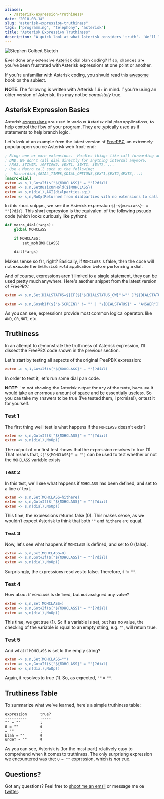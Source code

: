 ```yaml
---
aliases:
  - /asterisk-expression-truthiness/
date: "2010-08-18"
slug: "asterisk-expression-truthiness"
tags: ["programming", "telephony", "asterisk"]
title: "Asterisk Expression Truthiness"
description: "A quick look at what Asterisk considers 'truth'.  We'll look at source code and plenty of examples."
---
```



![Stephen Colbert Sketch][]


Ever done any extensive [Asterisk][] dial plan coding?  If so, chances are
you've been frustrated with Asterisk expressions at one point or another.

If you're unfamiliar with Asterisk coding, you should read this
[awesome book][] on the subject.

**NOTE**: The following is written with Asterisk 1.6+ in mind.  If you're using
an older version of Asterisk, this may not be *completely* true.


## Asterisk Expression Basics

Asterisk [expressions][] are used in various Asterisk dial plan applications,
to help control the flow of your program.  They are typically used as if
statements to help branch logic.

Let's look at an example from the latest version of [FreePBX][], an extremely
popular open source Asterisk web front-end:

```ini
; Rings one or more extensions.  Handles things like call forwarding and
; DND. We don't call dial directly for anything internal anymore.
; ARGS: $TIMER, $OPTIONS, $EXT1, $EXT2, $EXT3, ...
; Use a Macro call such as the following:
;   Macro(dial,$DIAL_TIMER,$DIAL_OPTIONS,$EXT1,$EXT2,$EXT3,...)
[macro-dial]
exten => s,1,GotoIf($["${MOHCLASS}" = ""]?dial)
exten => s,n,SetMusicOnHold(${MOHCLASS})
exten => s,n(dial),AGI(dialparties.agi)
exten => s,n,NoOp(Returned from dialparties with no extensions to call and DIALSTATUS: ${DIALSTATUS})
```

In this short snippet, we see the Asterisk expression
`$["${MOHCLASS}" = ""]?dial`.  This short expression is the equivalent of the
following pseudo code (which looks curiously like python):

```python
def macro_dial(*args):
    global MOHCLASS

    if MOHCLASS:
        set_moh(MOHCLASS)

    dial(*args)
```

Makes sense so far, right?  Basically, if `MOHCLASS` is false, then the code
will not execute the `SetMusicOnHold` application before performing a dial.

And of course, expressions aren't limited to a single statement, they can be
used pretty much anywhere.  Here's another snippet from the latest version of
FreePBX:

```ini
exten => s,n,Set(DIALSTATUS=${IF($["${DIALSTATUS_CW}"!="" ]?${DIALSTATUS_CW}:${DIALSTATUS})})

exten => s,n,GosubIf($["${SCREEN}" != "" | "${DIALSTATUS}" = "ANSWER"]?${DIALSTATUS},1)
```

As you can see, expressions provide most common logical operators like `AND`,
`OR`, `NOT`, etc.


## Truthiness

In an attempt to demonstrate the truthiness of Asterisk expression, I'll
dissect the FreePBX code shown in the previous section.

Let's start by testing all aspects of the original FreePBX expression:

```ini
exten => s,1,GotoIf($["${MOHCLASS}" = ""]?dial)
```

In order to test it, let's run some dial plan code.

**NOTE**: I'm not showing the Asterisk output for any of the tests, because it
would take an enormous amount of space and be essentially useless.  So you can
take my answers to be true (I've tested them, I promise!), or test it for
yourself.


### Test 1

The first thing we'll test is what happens if the `MOHCLASS` doesn't exist?

```ini
exten => s,n,GotoIf($["${MOHCLASS}" = ""]?dial)
exten => s,n(dial),NoOp()
```

The output of our first test shows that the expression resolves to true (1).
That means that, `$["${MOHCLASS}" = ""]` can be used to test whether or not the
`MOHCLASS` variable exists.


### Test 2

In this test, we'll see what happens if `MOHCLASS` has been defined, and set to
a line of text.

```ini
exten => s,n,Set(MOHCLASS=hithere)
exten => s,n,GotoIf($["${MOHCLASS}" = ""]?dial)
exten => s,n(dial),NoOp()
```

This time, the expressions returns false (0).  This makes sense, as we wouldn't
expect Asterisk to think that both `""` and `hithere` are equal.


### Test 3

Now, let's see what happens if `MOHCLASS` is defined, and set to 0 (false).

```ini
exten => s,n,Set(MOHCLASS=0)
exten => s,n,GotoIf($["${MOHCLASS}" = ""]?dial)
exten => s,n(dial),NoOp()
```

Surprisingly, the expressions resolves to false.  Therefore, `0` != `""`.


### Test 4

How about if `MOHCLASS` is defined, but not assigned any value?

```ini
exten => s,n,Set(MOHCLASS=)
exten => s,n,GotoIf($["${MOHCLASS}" = ""]?dial)
exten => s,n(dial),NoOp()
```

This time, we get true (1).  So if a variable is set, but has no value, the
checking of the variable is equal to an empty string, e.g. `""`, will return
true.


### Test 5

And what if `MOHCLASS` is set to the empty string?

```ini
exten => s,n,Set(MOHCLASS="")
exten => s,n,GotoIf($["${MOHCLASS}" = ""]?dial)
exten => s,n(dial),NoOp()
```

Again, it resolves to true (1).  So, as expected, `""` = `""`.


## Truthiness Table

To summarize what we've learned, here's a simple truthiness table:

```console
expression      true?
----------      -----
"" = ""         1
0 = ""          0
= ""            1
blah = ""       0
undef = ""      0
```

As you can see, Asterisk is (for the most part) relatively easy to comprehend
when it comes to truthiness.  The only surprising expression we encountered was
the: `0 = ""` expression, which is *not* true.


## Questions?

Got any questions?  Feel free to [shoot me an email][] or message me on
[twitter][].


  [Stephen Colbert Sketch]: /static/images/2010/stephen-colbert-sketch.png "Stephen Colbert Sketch"
  [Asterisk]: http://www.asterisk.org/ "Asterisk"
  [awesome book]: http://www.amazon.com/gp/product/0596517343/ref=as_li_ss_tl?ie=UTF8&camp=1789&creative=390957&creativeASIN=0596517343&linkCode=as2&tag=rdegges-20 "Asterisk: The Definitive Guide"
  [expressions]: http://www.voip-info.org/wiki/view/Asterisk+Expressions "Asterisk Expressions Wiki Page"
  [FreePBX]: http://www.freepbx.org/ "FreePBX"
  [shoot me an email]: mailto:r@rdegges.com "Randall Degges' Email"
  [twitter]: https://twitter.com/rdegges "Randall Degges' Twitter"
